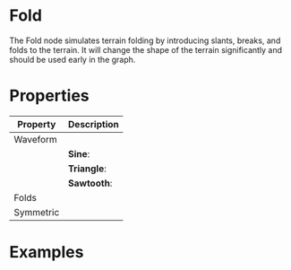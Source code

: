 # Fold



The Fold node simulates terrain folding by introducing slants, breaks, and folds to the terrain. It will change the shape of the terrain significantly and should be used early in the graph.



# Properties


| Property | Description| 
| -------- | -----------|
| Waveform |  |
| | **Sine**: <desc> |
| | **Triangle**: <desc> |
| | **Sawtooth**: <desc> |
| Folds |  |
| Symmetric |  |




# Examples
